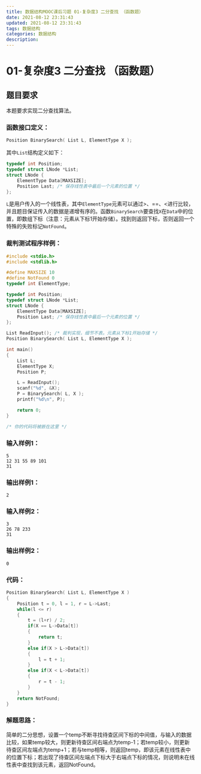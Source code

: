 ```yaml
---
title: 数据结构MOOC课后习题 01-复杂度3 二分查找 （函数题）
date: 2021-08-12 23:31:43
updated: 2021-08-12 23:31:43
tags: 数据结构
categories: 数据结构
description:
---
```


# **01-复杂度3 二分查找** （函数题）

## 题目要求

本题要求实现二分查找算法。

### 函数接口定义：

```cpp
Position BinarySearch( List L, ElementType X );
```

其中`List`结构定义如下：

```cpp
typedef int Position;
typedef struct LNode *List;
struct LNode {
    ElementType Data[MAXSIZE];
    Position Last; /* 保存线性表中最后一个元素的位置 */
};
```

`L`是用户传入的一个线性表，其中`ElementType`元素可以通过>、==、<进行比较，并且题目保证传入的数据是递增有序的。函数`BinarySearch`要查找`X`在`Data`中的位置，即数组下标（注意：元素从下标1开始存储）。找到则返回下标，否则返回一个特殊的失败标记`NotFound`。

### 裁判测试程序样例：

```cpp
#include <stdio.h>
#include <stdlib.h>

#define MAXSIZE 10
#define NotFound 0
typedef int ElementType;

typedef int Position;
typedef struct LNode *List;
struct LNode {
    ElementType Data[MAXSIZE];
    Position Last; /* 保存线性表中最后一个元素的位置 */
};

List ReadInput(); /* 裁判实现，细节不表。元素从下标1开始存储 */
Position BinarySearch( List L, ElementType X );

int main()
{
    List L;
    ElementType X;
    Position P;

    L = ReadInput();
    scanf("%d", &X);
    P = BinarySearch( L, X );
    printf("%d\n", P);

    return 0;
}

/* 你的代码将被嵌在这里 */
```

### 输入样例1：

```
5
12 31 55 89 101
31
```

### 输出样例1：

```
2
```

### 输入样例2：

```
3
26 78 233
31
```

### 输出样例2：

```
0
```

### 代码：

```cpp
Position BinarySearch( List L, ElementType X )
{
    Position t = 0, l = 1, r = L->Last;
    while(l <= r)
    {
        t = (l+r) / 2;
        if(X == L->Data[t])
        {
            return t;
        }
        else if(X > L->Data[t])
        {
            l = t + 1;
        }
        else if(X < L->Data[t])
        {
            r = t - 1;
        }
    }
    return NotFound;
}
```

### 解题思路：

简单的二分思想，设置一个temp不断寻找待查区间下标的中间值，与输入的数据比较，如果temp较大，则更新待查区间右端点为temp-1；若temp较小，则更新待查区间左端点为temp+1；若与temp相等，则返回temp，即该元素在线性表中的位置下标；若出现了待查区间左端点下标大于右端点下标的情况，则说明未在线性表中查找到该元素，返回NotFound。